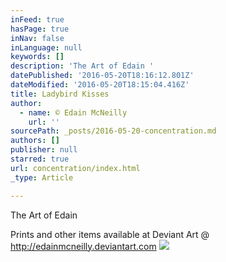 ```yaml
---
inFeed: true
hasPage: true
inNav: false
inLanguage: null
keywords: []
description: 'The Art of Edain '
datePublished: '2016-05-20T18:16:12.801Z'
dateModified: '2016-05-20T18:15:04.416Z'
title: Ladybird Kisses
author:
  - name: © Edain McNeilly
    url: ''
sourcePath: _posts/2016-05-20-concentration.md
authors: []
publisher: null
starred: true
url: concentration/index.html
_type: Article

---
```

The Art of Edain 

Prints and other items available at Deviant Art @ http://edainmcneilly.deviantart.com
![](https://the-grid-user-content.s3-us-west-2.amazonaws.com/576314d6-6212-49a5-9a03-929dd36f8d71.jpg)